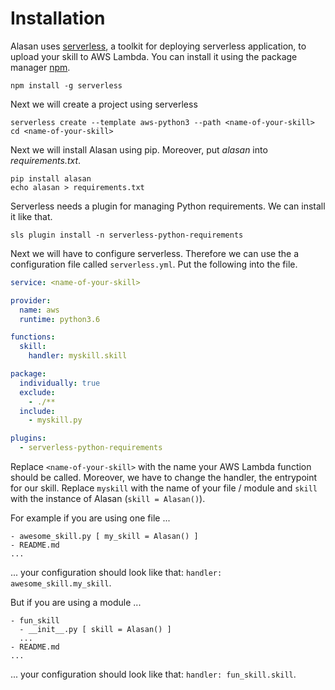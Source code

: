 # Installation

Alasan uses [serverless](https://serverless.com/), a toolkit for deploying serverless application, to upload your skill to AWS Lambda. You can install it using the package manager [npm](https://www.npmjs.com/).

```shell
npm install -g serverless
```

Next we will create a project using serverless

```shell
serverless create --template aws-python3 --path <name-of-your-skill>
cd <name-of-your-skill>
```

Next we will install Alasan using pip. Moreover, put *alasan* into *requirements.txt*.

```shell
pip install alasan
echo alasan > requirements.txt
```

Serverless needs a plugin for managing Python requirements. We can install it like that.

```shell
sls plugin install -n serverless-python-requirements
```

Next we will have to configure serverless. Therefore we can use the a configuration file called `serverless.yml`. Put the following into the file.

```yaml
service: <name-of-your-skill>

provider:
  name: aws
  runtime: python3.6

functions:
  skill:
    handler: myskill.skill

package:
  individually: true
  exclude:
    - ./**
  include:
    - myskill.py

plugins:
  - serverless-python-requirements
```

Replace `<name-of-your-skill>` with the name your AWS Lambda function should be called. Moreover, we have to change the handler, the entrypoint for our skill. Replace `myskill` with the name of your file / module and `skill` with the instance of Alasan (`skill = Alasan()`).

For example if you are using one file ...

```
- awesome_skill.py [ my_skill = Alasan() ]
- README.md
...
```

... your configuration should look like that: `handler: awesome_skill.my_skill`.

But if you are using a module ...

```
- fun_skill
  - __init__.py [ skill = Alasan() ]
  ...
- README.md
...
```

... your configuration should look like that: `handler: fun_skill.skill`.